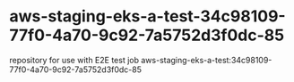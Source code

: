 # aws-staging-eks-a-test-34c98109-77f0-4a70-9c92-7a5752d3f0dc-85
repository for use with E2E test job aws-staging-eks-a-test:34c98109-77f0-4a70-9c92-7a5752d3f0dc-85
